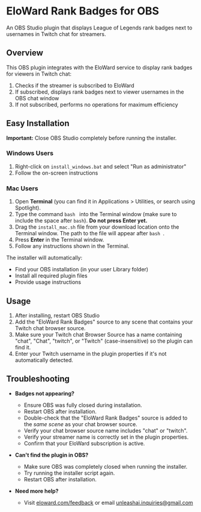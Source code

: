 # EloWard Rank Badges for OBS

An OBS Studio plugin that displays League of Legends rank badges next to usernames in Twitch chat for streamers.

## Overview

This OBS plugin integrates with the EloWard service to display rank badges for viewers in Twitch chat:

1. Checks if the streamer is subscribed to EloWard
2. If subscribed, displays rank badges next to viewer usernames in the OBS chat window
3. If not subscribed, performs no operations for maximum efficiency

## Easy Installation

**Important:** Close OBS Studio completely before running the installer.

### Windows Users
1. Right-click on `install_windows.bat` and select "Run as administrator"
2. Follow the on-screen instructions

### Mac Users
1. Open **Terminal** (you can find it in Applications > Utilities, or search using Spotlight).
2. Type the command `bash ` into the Terminal window (make sure to include the space after `bash`). **Do not press Enter yet.**
3. Drag the `install_mac.sh` file from your download location onto the Terminal window. The path to the file will appear after `bash `.
4. Press **Enter** in the Terminal window.
5. Follow any instructions shown in the Terminal.

The installer will automatically:
- Find your OBS installation (in your user Library folder)
- Install all required plugin files
- Provide usage instructions

## Usage

1. After installing, restart OBS Studio
2. Add the "EloWard Rank Badges" source to any scene that contains your Twitch chat browser source.
3. Make sure your Twitch chat Browser Source has a name containing "chat", "Chat", "twitch", or "Twitch" (case-insensitive) so the plugin can find it.
4. Enter your Twitch username in the plugin properties if it's not automatically detected.

## Troubleshooting

- **Badges not appearing?**
  - Ensure OBS was fully closed during installation.
  - Restart OBS after installation.
  - Double-check that the "EloWard Rank Badges" source is added to the *same scene* as your chat browser source.
  - Verify your chat browser source name includes "chat" or "twitch".
  - Verify your streamer name is correctly set in the plugin properties.
  - Confirm that your EloWard subscription is active.

- **Can't find the plugin in OBS?**
  - Make sure OBS was completely closed when running the installer.
  - Try running the installer script again.
  - Restart OBS after installation.

- **Need more help?**
  - Visit [eloward.com/feedback](https://eloward.com/feedback) or email unleashai.inquiries@gmail.com